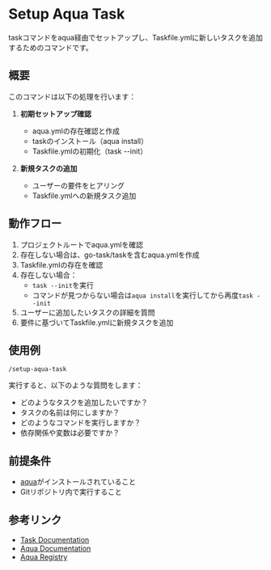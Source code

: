 # Setup Aqua Task

taskコマンドをaqua経由でセットアップし、Taskfile.ymlに新しいタスクを追加するためのコマンドです。

## 概要

このコマンドは以下の処理を行います：

1. **初期セットアップ確認**
   - aqua.ymlの存在確認と作成
   - taskのインストール（aqua install）
   - Taskfile.ymlの初期化（task --init）

2. **新規タスクの追加**
   - ユーザーの要件をヒアリング
   - Taskfile.ymlへの新規タスク追加

## 動作フロー

1. プロジェクトルートでaqua.ymlを確認
2. 存在しない場合は、go-task/taskを含むaqua.ymlを作成
3. Taskfile.ymlの存在を確認
4. 存在しない場合：
   - `task --init`を実行
   - コマンドが見つからない場合は`aqua install`を実行してから再度`task --init`
5. ユーザーに追加したいタスクの詳細を質問
6. 要件に基づいてTaskfile.ymlに新規タスクを追加

## 使用例

```
/setup-aqua-task
```

実行すると、以下のような質問をします：
- どのようなタスクを追加したいですか？
- タスクの名前は何にしますか？
- どのようなコマンドを実行しますか？
- 依存関係や変数は必要ですか？

## 前提条件

- [aqua](https://aquaprj.github.io/)がインストールされていること
- Gitリポジトリ内で実行すること

## 参考リンク

- [Task Documentation](https://taskfile.dev/)
- [Aqua Documentation](https://aquaprj.github.io/)
- [Aqua Registry](https://github.com/aquaproj/aqua-registry)

